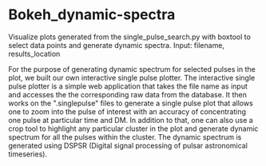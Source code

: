 # Bokeh_dynamic-spectra

Visualize plots generated from the single_pulse_search.py with boxtool to select data points and generate dynamic spectra.
Input:  filename, results_location


For the purpose of generating dynamic spectrum for selected pulses in the plot, we built our
own interactive single pulse plotter. The interactive single pulse plotter is a simple web application
that takes the file name as input and accesses the the corresponding raw data from the database.
It then works on the ".singlepulse" files to generate a single pulse plot that allows one to zoom
into the pulse of interest with an accuracy of concentrating one pulse at particular time and DM.
In addition to that, one can also use a crop tool to highlight any particular cluster in the plot and
generate dynamic spectrum for all the pulses within the cluster. The dynamic spectrum is generated
using DSPSR (Digital signal processing of pulsar astronomical timeseries).
